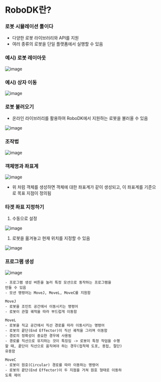 # RoboDK란?

### 로봇 시뮬레이션 툴이다

- 다양한 로봇 라이브러리와 API를 지원
- 여러 종류의 로봇을 단일 플랫폼에서 실행할 수 있음

### 예시) 로봇 레이아웃
![image](https://github.com/user-attachments/assets/5ed0a914-a0ba-49eb-8af5-1433bc72fb53)


### 예시) 상자 이동
![image](https://github.com/user-attachments/assets/7825710d-6530-40b7-9be4-08626772a723)

### 로봇 불러오기

- 온라인 라이브러리를 활용하여 RoboDK에서 지원하는 로봇을 불러올 수 있음

![image](https://github.com/user-attachments/assets/37181c77-b42e-4fea-837a-fedf75d54f1f)

### 조작법

![image](https://github.com/user-attachments/assets/01323a1c-c950-4865-a6b2-c36a13636118)

### 객체명과 좌표계

![image](https://github.com/user-attachments/assets/1fddbfc3-049a-4353-88e8-527ee99776e2)

- 위 처럼 객체를 생성하면 객체에 대한 좌표계가 같이 생성되고, 이 좌표계를 기준으로 목표 지점이 정의됨

### 타겟 좌표 지정하기

1. 수동으로 설정

![image](https://github.com/user-attachments/assets/65bef9a2-0bf1-49e6-ad74-304265678a34)

1. 로봇을 옮겨놓고 현재 위치를 지정할 수 있음

![image](https://github.com/user-attachments/assets/d885fcce-0e77-4021-955c-f375f1f9ae4d)

### 프로그램 생성

![image](https://github.com/user-attachments/assets/a1d52187-2039-459a-b236-3e67813d582a)

```
- 프로그램 생성 버튼을 눌러 특정 모션으로 동작하는 프로그램을
만들 수 있음
- 모션 명령어는 MoveJ, MoveL, MoveC를 지원함

MoveJ
- 로봇을 조인트 공간에서 이동시키는 명령어
- 로봇이 관절 궤적을 따라 부드럽게 이동함

MoveL
- 로봇을 직교 공간에서 직선 경로를 따라 이동시키는 명령어
- 로봇의 끝단(End Effector)이 직선 궤적을 그리며 이동함
- 경로의 정확성이 중요한 경우에 사용됨
- 경로를 직선으로 유지하는 것이 특징임 -> 로봇이 특정 작업을 수행
할 때, 끝단이 직선으로 움직여야 하는 경우(접착제 도포, 용접, 절단)
유용함

MoveC
- 로봇이 원호(Circular) 경로를 따라 이동하는 명령어
- 로봇의 끝단(End Effector)이 두 지점을 거쳐 원호 형태로 이동하
도록 제어
```
